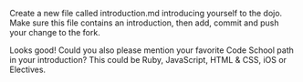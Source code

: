 Create a new file called introduction.md introducing yourself to the dojo. Make sure this file contains an introduction, then add, commit and push your change to the fork.

Looks good! Could you also please mention your favorite Code School path in your introduction? This could be Ruby, JavaScript, HTML & CSS, iOS or Electives.